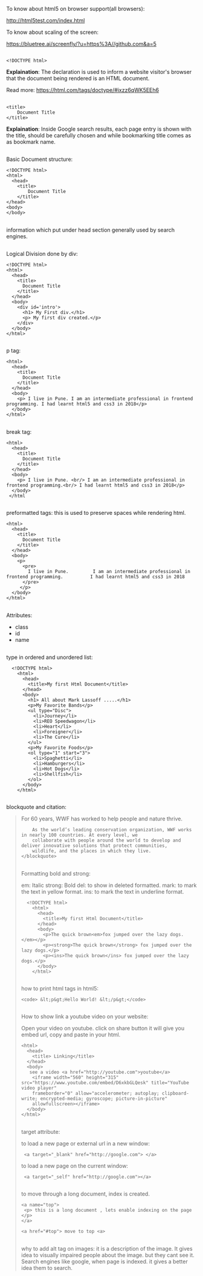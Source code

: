 To know about html5 on browser support(all browsers): 

http://html5test.com/index.html

To know about scaling of the screen:

https://bluetree.ai/screenfly/?u=https%3A//github.com&a=5



## 
    <!DOCTYPE html> 
   **Explaination**: The <!DOCTYPE html> declaration is used to inform a website visitor's browser that the document being rendered is an HTML document.

Read more: https://html.com/tags/doctype/#ixzz6qWK5EEh6

##  
    <title>
        Document Title
    </title>
    
   **Explaination**: Inside Google search results, each page entry is shown with the title, should be carefully chosen and while bookmarking title comes as as bookmark name.
   
##
  Basic Document structure: 
    
    <!DOCTYPE html>
    <html>
      <head>
        <title>
            Document Title
        </title>
    </head>
    <body>
    </body>
  </html>
  
##
  information which put under head section generally used by search engines.
  
## 
 Logical Division done by div:
 
    <!DOCTYPE html>
    <html>
      <head>
        <title>
          Document Title
        </title>
      </head>
      <body>
        <div id='intro'>
          <h1> My First div.</h1>
          <p> My first div created.</p>
        </div>
      </body>
    </html>
    
    
## 

 p tag:
 
  <!DOCTYPE html>
    <html>
      <head>
        <title>
          Document Title
        </title>
      </head>
      <body>
        <p> I live in Pune. I am an intermediate professional in frontend programming. I had learnt html5 and css3 in 2018</p>
      </body>
    </html>

##
 
 break tag:
 
  <!DOCTYPE html>
    <html>
      <head>
        <title>
          Document Title
        </title>
      </head>
      <body>
        <p> I live in Pune. <br/> I am an intermediate professional in frontend programming.<br/> I had learnt html5 and css3 in 2018</p>
      </body>
     </html
 
## 

preformatted tags: this is used to preserve spaces while rendering  html.

  <!DOCTYPE html>
    <html>
      <head>
        <title>
          Document Title
        </title>
      </head>
      <body>
        <p>
          <pre>
            I live in Pune.         I am an intermediate professional in frontend programming.          I had learnt html5 and css3 in 2018
          </pre>
         </p>
      </body>
    </html>

##
 Attributes: 
  - class
  - id
  - name
  
##
  
  type in ordered and unordered list:
  
      <!DOCTYPE html>
        <html>
          <head>
            <title>My first Html Document</title>
          </head>
          <body>
            <h1> All about Mark Lassoff .....</h1>
            <p>My Favorite Bands</p>
            <ul type="Disc">
              <li>Journey</li>
              <li>REO Speedwagon</li>
              <li>Heart</li>
              <li>Foreigner</li>
              <li>The Cure</li>
            </ul>
            <p>My Favorite Foods</p>
            <ol type="1" start="3">
              <li>Spaghetti</li>
              <li>Hamburgers</li>
              <li>Hot Dogs</li>
              <li>Shellfish</li>
            </ol>
          </body>
        </html>
        
        
        
##

 blockquote and citation:
 
   <blockquote cite="https://www.worldwildlife.org/about">
        For 60 years, WWF has worked to help people and nature thrive.

        As the world’s leading conservation organization, WWF works in nearly 100 countries. At every level, we
        collaborate with people around the world to develop and deliver innovative solutions that protect communities,
        wildlife, and the places in which they live.
    </blockquote>
    
## 
 Formatting bold and strong:
 
 em: Italic
 strong: Bold
 del: to show in deleted formatted.
 mark: to mark the text in yellow format.
 ins: to mark the text in underline format.
 
 
      <!DOCTYPE html>
        <html>
          <head>
            <title>My first Html Document</title>
          </head>
          <body>
            <p>The quick brown<em>fox jumped over the lazy dogs.</em></p>
            <p><strong>The quick brown</strong> fox jumped over the lazy dogs.</p>
            <p><ins>The quick brown</ins> fox jumped over the lazy dogs.</p>
          </body>
        </html>
        
        
 ## 
 
  how to print html tags in html5:
  
    <code> &lt;p&gt;Hello World! &lt;/p&gt;</code>
   
##

How to show link a youtube video on your website: 

Open your video on youtube. click on share button it will give you embed url, copy and paste in your html.

  <!DOCTYPE html>
    <html>
      <head>
        <title> Linking</title>
      </head>
      <body>
       see a video <a href="http://youtube.com">youtube</a>
        <iframe width="560" height="315" src="https://www.youtube.com/embed/D6xkbGLQesk" title="YouTube video player"
        frameborder="0" allow="accelerometer; autoplay; clipboard-write; encrypted-media; gyroscope; picture-in-picture"
        allowfullscreen></iframe>
      </body>
    </html>
    
    
##

target attribute:

  to load a new page or external url in a new window: 
    
     <a target="_blank" href="http://google.com"> </a>
    
  to load a new page on the current window:
  
     <a target="_self" href="http://google.com"></a>
     
     
##

to move through a long document, index is created.

    <a name="top">
     <p> this is a long document , lets enable indexing on the page </p>
    </a>
   
    <a href="#top"> move to top <a>
    
    
##

 why to add alt tag on images:
    it is a description of the image.
    It gives idea to visually impaired people about the image. but they cant see it.
   Search engines like google, when page is indexed. it gives a better idea them to search.
